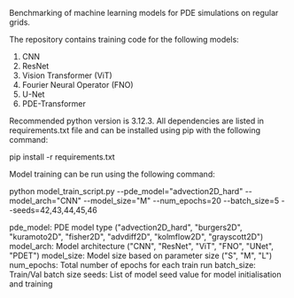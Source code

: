 Benchmarking of machine learning models for PDE simulations on regular grids. 

The repository contains training code for the following models:

1. CNN
2. ResNet
3. Vision Transformer (ViT)
4. Fourier Neural Operator (FNO)
5. U-Net
6. PDE-Transformer

Recommended python version is 3.12.3. All dependencies are listed in requirements.txt file and can be installed using pip with the following command: 

pip install -r requirements.txt

Model training can be run using the following command:

python model_train_script.py --pde_model="advection2D_hard" --model_arch="CNN" --model_size="M" --num_epochs=20 --batch_size=5 --seeds=42,43,44,45,46

pde_model: PDE model type ("advection2D_hard", "burgers2D", "kuramoto2D", "fisher2D", "advdiff2D", "kolmflow2D", "grayscott2D")
model_arch: Model architecture ("CNN", "ResNet", "ViT", "FNO", "UNet", "PDET")
model_size: Model size based on parameter size ("S", "M", "L")
num_epochs: Total number of epochs for each train run
batch_size: Train/Val batch size
seeds: List of model seed value for model initialisation and training
